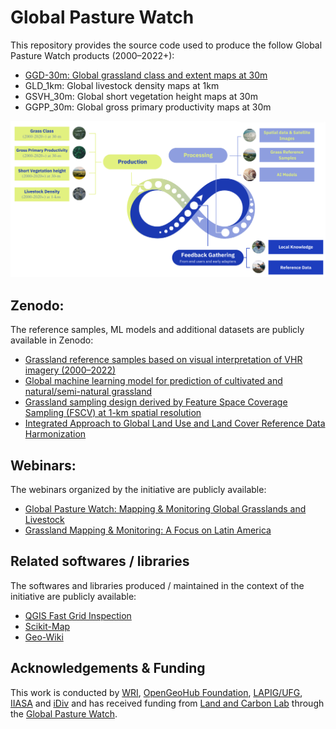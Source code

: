 # Global Pasture Watch

This repository provides the source code used to produce the follow Global Pasture Watch products (2000–2022+):
* [GGD-30m: Global grassland class and extent maps at 30m](GGD_30m/README.md)
* GLD_1km: Global livestock density maps at 1km
* GSVH_30m: Global short vegetation height maps at 30m
* GGPP_30m: Global gross primary productivity maps at 30m

![Global Pasture Watch](resources/image/general.png)

## Zenodo:

The reference samples, ML models and additional datasets are publicly available in Zenodo:
* [Grassland reference samples based on visual interpretation of VHR imagery (2000–2022)](https://zenodo.org/records/11281157)
* [Global machine learning model for prediction of cultivated and natural/semi-natural grassland](https://zenodo.org/records/11280849)
* [Grassland sampling design derived by Feature Space Coverage Sampling (FSCV) at 1-km spatial resolution](https://zenodo.org/records/11275539)
* [Integrated Approach to Global Land Use and Land Cover Reference Data Harmonization](https://zenodo.org/records/11285561)

## Webinars:

The webinars organized by the initiative are publicly available: 

* [Global Pasture Watch: Mapping & Monitoring Global Grasslands and Livestock](https://www.wri.org/events/2023/4/global-pasture-watch-mapping-monitoring-global-grasslands-livestock)
* [Grassland Mapping & Monitoring: A Focus on Latin America](https://www.wri.org/events/2024/5/grassland-mapping-monitoring-focus-latin-america)

## Related softwares / libraries

The softwares and libraries produced / maintained in the context of the initiative are publicly available:
* [QGIS Fast Grid Inspection](https://plugins.qgis.org/plugins/qgis-fgi-plugin/#plugin-about)
* [Scikit-Map](https://github.com/openlandmap/scikit-map)
* [Geo-Wiki](https://www.geo-wiki.org/)

## Acknowledgements & Funding

This work is conducted by [WRI](https://wri.org), [OpenGeoHub Foundation](https://opengeohub.org/), [LAPIG/UFG](http://lapig.iesa.ufg.br), [IIASA](https://iiasa.ac.at/) and [iDiv](https://www.idiv.de/en/index.html) and has received funding from [Land and Carbon Lab](https://www.landcarbonlab.org/) through the [Global Pasture Watch](https://www.wri.org/events/2023/4/global-pasture-watch-mapping-monitoring-global-grasslands-livestock).
